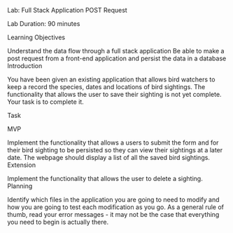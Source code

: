 Lab: Full Stack Application POST Request

Lab Duration: 90 minutes

Learning Objectives

Understand the data flow through a full stack application
Be able to make a post request from a front-end application and persist the data in a database
Introduction

You have been given an existing application that allows bird watchers to keep a record the species, dates and locations of bird sightings. The functionality that allows the user to save their sighting is not yet complete. Your task is to complete it.

Task

MVP

Implement the functionality that allows a users to submit the form and for their bird sighting to be persisted so they can view their sightings at a later date. The webpage should display a list of all the saved bird sightings.
Extension

Implement the functionality that allows the user to delete a sighting.
Planning

Identify which files in the application you are going to need to modify and how you are going to test each modification as you go. As a general rule of thumb, read your error messages - it may not be the case that everything you need to begin is actually there.